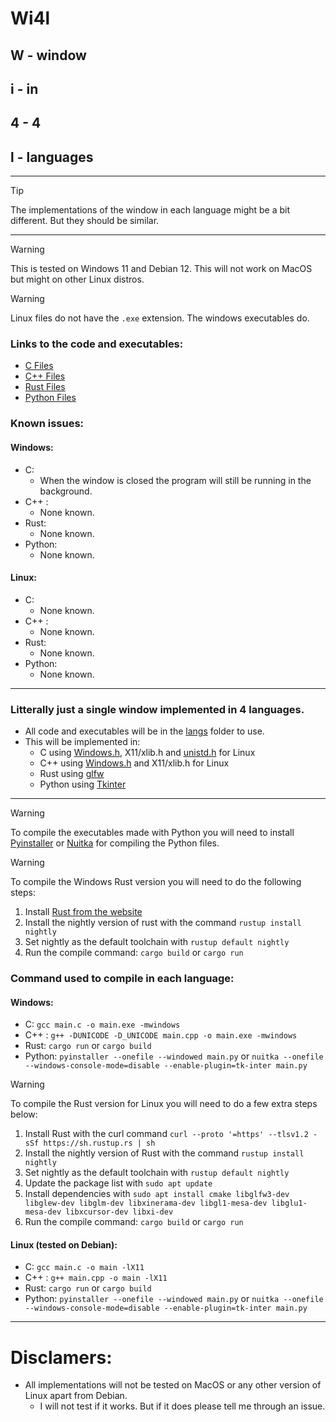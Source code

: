 # Wi4l
## W - window
## i - in
## 4 - 4
## l - languages

<hr />

> [!TIP]
> The implementations of the window in each language might be a bit different. But they should be similar.

<hr />

> [!WARNING]
> This is tested on Windows 11 and Debian 12. This will not work on MacOS but might on other Linux distros.

> [!WARNING]
> Linux files do not have the `.exe` extension. The windows executables do.

### Links to the code and executables:
- [C Files](langs/C/)
- [C++ Files](langs/C++/)
- [Rust Files](langs/rust/)
- [Python Files](langs/Python/)

### Known issues:
#### Windows:
- C: 
	- When the window is closed the program will still be running in the background.
- C++ :
	- None known.
- Rust:
	- None known.
- Python:
	- None known.
#### Linux:
- C: 
	- None known.
- C++ :
	- None known.
- Rust:
	- None known.
- Python:
	- None known.

<hr />

### Litterally just a single window implemented in 4 languages.
- All code and executables will be in the [langs]() folder to use.
- This will be implemented in:
	- C using [Windows.h](https://en.wikipedia.org/wiki/Windows.h), X11/xlib.h and [unistd.h](https://en.wikipedia.org/wiki/Unistd.h) for Linux
	- C++ using [Windows.h](https://en.wikipedia.org/wiki/Windows.h) and X11/xlib.h for Linux
	- Rust using [glfw](https://docs.rs/glfw/latest/glfw/)
	- Python using [Tkinter](https://docs.python.org/3/library/tkinter.html#)
 
 <hr />

> [!WARNING]
> To compile the executables made with Python you will need to install [Pyinstaller](https://pyinstaller.readthedocs.io/en/stable/index.html) or [Nuitka](https://nuitka.net/) for compiling the Python files.

> [!WARNING]
> To compile the Windows Rust version you will need to do the following steps:
1. Install [Rust from the website](https://www.rust-lang.org/learn/get-started)
2. Install the nightly version of rust with the command `rustup install nightly`
3. Set nightly as the default toolchain with `rustup default nightly`
4. Run the compile command: `cargo build` or `cargo run`

### Command used to compile in each language:
#### Windows:
- C: `gcc main.c -o main.exe -mwindows`
- C++ : `g++ -DUNICODE -D_UNICODE main.cpp -o main.exe -mwindows`
- Rust: `cargo run` or `cargo build`
- Python: `pyinstaller --onefile --windowed main.py` or `nuitka --onefile --windows-console-mode=disable --enable-plugin=tk-inter main.py`

> [!WARNING]
> To compile the Rust version for Linux you will need to do a few extra steps below:
1. Install Rust with the curl command `curl --proto '=https' --tlsv1.2 -sSf https://sh.rustup.rs | sh`
2. Install the nightly version of Rust with the command `rustup install nightly`
3. Set nightly as the default toolchain with `rustup default nightly`
4. Update the package list with `sudo apt update`
5. Install dependencies with `sudo apt install cmake libglfw3-dev libglew-dev libglm-dev libxinerama-dev libgl1-mesa-dev libglu1-mesa-dev libxcursor-dev libxi-dev`
6. Run the compile command: `cargo build` or `cargo run`

#### Linux (tested on Debian):
- C: `gcc main.c -o main -lX11`
- C++ : `g++ main.cpp -o main -lX11`
- Rust: `cargo run` or `cargo build`
- Python: `pyinstaller --onefile --windowed main.py` or `nuitka --onefile --windows-console-mode=disable --enable-plugin=tk-inter main.py`

<hr /> 

# Disclamers:
- All implementations will not be tested on MacOS or any other version of Linux apart from Debian.
	- I will not test if it works. But if it does please tell me through an issue.
